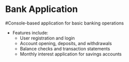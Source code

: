 # Bank Application

#Console-based application for basic banking operations
- Features include:
  - User registration and login
  - Account opening, deposits, and withdrawals
  - Balance checks and transaction statements
  - Monthly interest application for savings accounts
